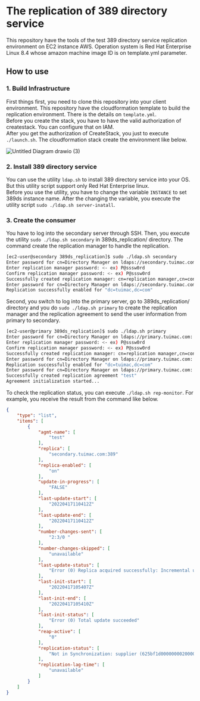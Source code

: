 # The replication of 389 directory service
This repository have the tools of the test 389 directory service replication environment on EC2 instance AWS.
Operation system is Red Hat Enterprise Linux 8.4 whose amazon machine image ID is on template.yml parameter.

## How to use
### 1. Build Infrastructure
First things first, you need to clone this repository into your client environment. This repository have the cloudformation template to build the replication environment. There is the details on `template.yml`.<br/>
Before you create the stack, you have to have the valid authorization of createstack. You can configure that on IAM.<br/>
After you get the authorization of CreateStack, you just to execute `./launch.sh`.
The cloudformation stack create the environment like below.

![Untitled Diagram drawio (3)](https://user-images.githubusercontent.com/18078024/163709454-0a81ca16-f14b-47fa-8d38-4797dbc21a8a.png)

### 2. Install 389 directory service
You can use the utility `ldap.sh` to install 389 directory service into your OS. But this utility script support only Red Hat Enterprise linux.<br/>
Before you use the utility, you have to change the variable `INSTANCE` to set 389ds instance name.
After the changing the variable, you execute the utility script `sudo ./ldap.sh server-inatall`.

### 3. Create the consumer
You have to log into the secondary server through SSH. Then, you execute the utility `sudo ./ldap.sh secondary` in 389ds_replication/ directory. The command create the replication manager to handle the replication.<br/>
```bash
[ec2-user@secondary 389ds_replication]$ sudo ./ldap.sh secondary
Enter password for cn=Directory Manager on ldaps://secondary.tuimac.com: <- ex) P@sssw0rd
Enter replication manager password: <- ex) P@sssw0rd
Confirm replication manager password: <- ex) P@sssw0rd 
Successfully created replication manager: cn=replication manager,cn=config
Enter password for cn=Directory Manager on ldaps://secondary.tuimac.com: <- ex) P@sssw0rd
Replication successfully enabled for "dc=tuimac,dc=com"
```
Second, you switch to log into the primary server, go to 389ds_replication/ directory and you do `sudo ./ldap.sh primary` to create the replication manager and the replication agreement to send the user information from primary to secondary.<br/>
```bash
[ec2-user@primary 389ds_replication]$ sudo ./ldap.sh primary
Enter password for cn=Directory Manager on ldaps://primary.tuimac.com: <- ex) P@sssw0rd
Enter replication manager password: <- ex) P@sssw0rd
Confirm replication manager password: <- ex) P@sssw0rd
Successfully created replication manager: cn=replication manager,cn=config
Enter password for cn=Directory Manager on ldaps://primary.tuimac.com: <- ex) P@sssw0rd
Replication successfully enabled for "dc=tuimac,dc=com"
Enter password for cn=Directory Manager on ldaps://primary.tuimac.com: <- ex) P@sssw0rd
Successfully created replication agreement "test"
Agreement initialization started...

```
To check the replication status, you can execute `./ldap.sh rep-monitor`. For example, you receive the result from the command like below.<br/>
```json
{
    "type": "list",
    "items": [
        {
            "agmt-name": [
                "test"
            ],
            "replica": [
                "secondary.tuimac.com:389"
            ],
            "replica-enabled": [
                "on"
            ],
            "update-in-progress": [
                "FALSE"
            ],
            "last-update-start": [
                "20220417110412Z"
            ],
            "last-update-end": [
                "20220417110412Z"
            ],
            "number-changes-sent": [
                "2:3/0 "
            ],
            "number-changes-skipped": [
                "unavailable"
            ],
            "last-update-status": [
                "Error (0) Replica acquired successfully: Incremental update succeeded"
            ],
            "last-init-start": [
                "20220417105407Z"
            ],
            "last-init-end": [
                "20220417105410Z"
            ],
            "last-init-status": [
                "Error (0) Total update succeeded"
            ],
            "reap-active": [
                "0"
            ],
            "replication-status": [
                "Not in Synchronization: supplier (625bf1d0000000020000) consumer (Unavailable) State (green) Reason (error (0) replica acquired successfully: incremental update succeeded)"
            ],
            "replication-lag-time": [
                "unavailable"
            ]
        }
    ]
}
```
